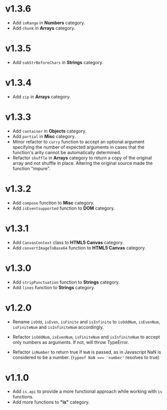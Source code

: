 # v1.3.6
- Add `inRange` in **Numbers** category.
- Add `chunk` in **Arrays** category.


# v1.3.5
- Add `subStrBeforeChars` in **Strings** category.


# v1.3.4
- Add `zip` in **Arrays** category.


# v1.3.3
- Add `container` in **Objects** category.
- Add `partial` in **Misc** category.
- Minor refactor to `curry` function to accept an optional argument specifying the number of expected arguments in cases that the function's arity cannot be automatically determined.
- Refactor `shuffle` in **Arrays** category to return a copy of the original array and not shuffle in place.
Altering the original source made the function "impure".


# v1.3.2
- Add `compose` function to **Misc** category.
- Add `isEventsupported` function to **DOM** category.

# v1.3.1
- Add `CanvasContext` class to **HTML5 Canvas** category.
- Add `convertImageToBase64` function to **HTML5 Canvas** category.


# v1.3.0
- Add `stripPunctuation` function to **Strings** category.
- Add `lines` function to **Strings** category.


# v1.2.0
- Rename `isOdd`, `isEven`, `isFinite` and `isInfinite` to `isOddNum`, `isEvenNum`, `isFiniteNum` and `isInfiniteNum` accordingly.

- Refactor `isOddNum`, `isEvenNum`, `isFiniteNum` and `isInfiniteNum` to accept only numbers as arguments. If not, will throw TypeError.

- Refactor `isNumber` to return true if `NaN` is passed, as in Javascript NaN is considered to be a number. (`typeof NaN === 'number'` resolves to true)


# v1.1.0
- Add `is.api` to provide a more functional approach while working with `is` functions.
- Add more functions to **"is"** category.

